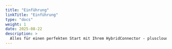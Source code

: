 ```yaml
---
title: "Einführung"
linkTitle: "Einführung"
type: "docs"
weight: 1
date: 2025-08-22
description: >
  Alles für einen perfekten Start mit Ihrem HybridConnector - pluscloud open
---
```


